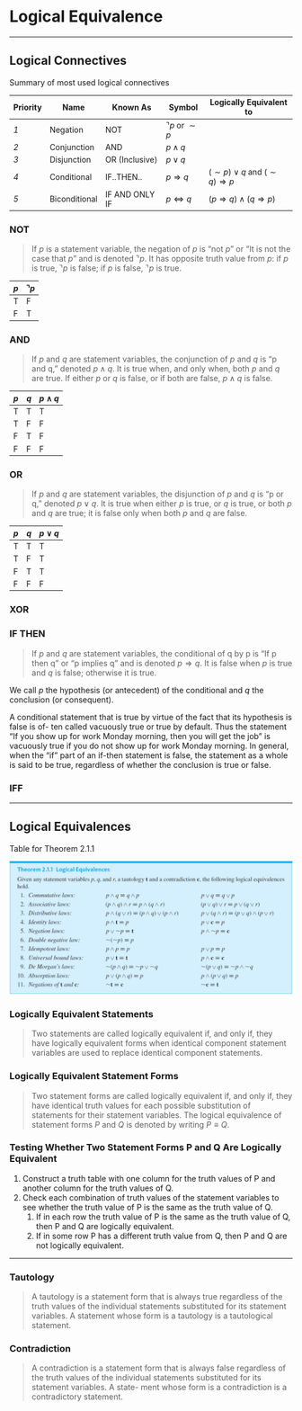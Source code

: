 # Logical Equivalence

---

## Logical Connectives

Summary of most used logical connectives

| **Priority** | **Name**      | **Known As**   | **Symbol**                | **Logically Equivalent to**                     |
|--------------|---------------|----------------|---------------------------|-------------------------------------------------|
| _1_          | Negation      | NOT            | $\urcorner p$ or $\sim p$ |                                                 |
| _2_          | Conjunction   | AND            | $p \wedge q$              |                                                 |
| _3_          | Disjunction   | OR (Inclusive) | $p \vee q$                |                                                 |
| _4_          | Conditional   | IF..THEN..     | $p \Rightarrow q$         | $(\sim p) \vee q$ and $(\sim q ) \Rightarrow p$ |
| _5_          | Biconditional | IF AND ONLY IF | $p \Longleftrightarrow q$ | $(p \Rightarrow q) \wedge (q \Rightarrow p)$    |

### NOT
> If $p$ is a statement variable, the negation of $p$ is “not $p$” or “It is not the case that $p$”
> and is denoted $\urcorner p$. It has opposite truth value from $p$: if $p$ is true, $\urcorner p$ is false; if $p$ is
> false, $\urcorner p$ is true.

| $p$ | $\urcorner p$ |
|-----|---------------|
|  T  |       F       |
|  F  |       T       |


### AND
> If $p$ and $q$ are statement variables, the conjunction of $p$ and $q$ is “p and q,” denoted 
> $p \wedge q$. It is true when, and only when, both $p$ and $q$ are true. If either $p$ or $q$ is false, 
> or if both are false, $p \wedge q$ is false.

| $p$ | $q$ | $p \wedge q$ |
|-----|-----|--------------|
|  T  |  T  |       T      |
|  T  |  F  |       F      |
|  F  |  T  |       F      |
|  F  |  F  |       F      |


### OR
> If $p$ and $q$ are statement variables, the disjunction of $p$ and $q$ is “p or q,” denoted
> $p \vee q$. It is true when either $p$ is true, or $q$ is true, or both $p$ and $q$ are true; it is false
> only when both $p$ and $q$ are false.

| $p$ | $q$ | $p \vee q$ |
|-----|-----|------------|
|  T  |  T  |      T     |
|  T  |  F  |      T     |
|  F  |  T  |      T     |
|  F  |  F  |      F     |


### XOR 

### IF THEN
> If $p$ and $q$ are statement variables, the conditional of q by p is “If p then q” or “p implies q” and 
> is denoted $p \Rightarrow q$. It is false when $p$ is true and $q$ is false; otherwise it is true. 
 
We call $p$ the hypothesis (or antecedent) of the conditional and $q$ the conclusion (or consequent).

A conditional statement that is true by virtue of the fact that its hypothesis is false is of- ten called vacuously true or true by default. Thus the statement “If you show up for work Monday morning, then you will get the job” is vacuously true if you do not show up for work Monday morning. In general, when the “if” part of an if-then statement is false, the statement as a whole is said to be true, regardless of whether the conclusion is true or false.

### IFF


---

## Logical Equivalences

Table for Theorem 2.1.1

![Logical Equivalence](../Resources/logicalequivalence.png)

### Logically Equivalent Statements
> Two statements are called logically equivalent if, and only if, they have logically
> equivalent forms when identical component statement variables are used to
> replace identical component statements.

### Logically Equivalent Statement Forms
> Two statement forms are called logically equivalent if, and only if, they have identical
> truth values for each possible substitution of statements for their statement
> variables. The logical equivalence of statement forms $P$ and $Q$ is denoted by writing $P \equiv Q$.


### Testing Whether Two Statement Forms P and Q Are Logically Equivalent

1. Construct a truth table with one column for the truth values of P and another column for the truth values of Q.
2. Check each combination of truth values of the statement variables to see whether the truth value of P is the same as the truth value of Q.
   1. If in each row the truth value of P is the same as the truth value of Q, then P and Q are logically equivalent.
   2. If in some row P has a different truth value from Q, then P and Q are not logically equivalent.


---

### Tautology
> A tautology is a statement form that is always true regardless of the truth values of the individual statements substituted for its
> statement variables. A statement whose form is a tautology is a tautological statement.

### Contradiction
> A contradiction is a statement form that is always false regardless of the truth values of the individual statements substituted
> for its statement variables. A state- ment whose form is a contradiction is a contradictory statement.